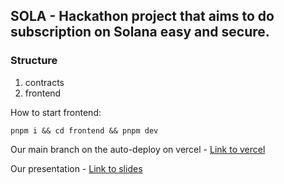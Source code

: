## SOLA - Hackathon project that aims to do subscription on Solana easy and secure.


### Structure
  1. contracts
  2. frontend


How to start frontend:
  ```
  pnpm i && cd frontend && pnpm dev
  ```

Our main branch on the auto-deploy on vercel - [Link to vercel](https://sola-chi.vercel.app/)

Our presentation - [Link to slides](https://www.figma.com/slides/VBwT8Zrai1BDmzTelxoarX/Sola?node-id=1-27&t=wln5GRX7GECCV60C-1)
